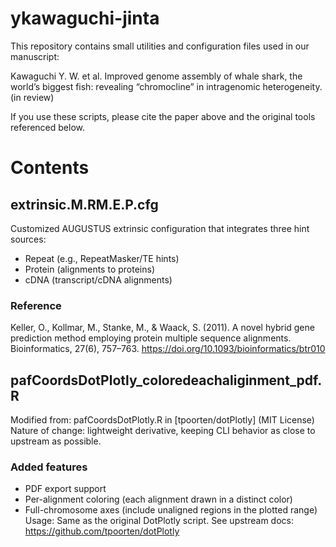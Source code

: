# ykawaguchi-jinta

This repository contains small utilities and configuration files used in our manuscript:

Kawaguchi Y. W. et al. Improved genome assembly of whale shark, the world’s biggest fish: revealing “chromocline” in intragenomic heterogeneity. (in review)

If you use these scripts, please cite the paper above and the original tools referenced below.

# Contents

## extrinsic.M.RM.E.P.cfg
Customized AUGUSTUS extrinsic configuration that integrates three hint sources:
* Repeat (e.g., RepeatMasker/TE hints)
* Protein (alignments to proteins)
* cDNA (transcript/cDNA alignments)

### Reference
Keller, O., Kollmar, M., Stanke, M., & Waack, S. (2011). A novel hybrid gene prediction method employing protein multiple sequence alignments. Bioinformatics, 27(6), 757–763. https://doi.org/10.1093/bioinformatics/btr010

## pafCoordsDotPlotly_coloredeachaliginment_pdf.R
Modified from: pafCoordsDotPlotly.R in [tpoorten/dotPlotly] (MIT License)
Nature of change: lightweight derivative, keeping CLI behavior as close to upstream as possible.
### Added features
* PDF export support
* Per-alignment coloring (each alignment drawn in a distinct color)
* Full-chromosome axes (include unaligned regions in the plotted range)
Usage: Same as the original DotPlotly script. See upstream docs: https://github.com/tpoorten/dotPlotly
